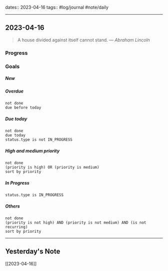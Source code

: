 dates:: 2023-04-16
tags:: #log/journal #note/daily 

---
## 2023-04-16

> A house divided against itself cannot stand.
> — <cite>Abraham Lincoln</cite>

### Progress


### Goals 

##### New


##### Overdue

```tasks
not done
due before today
```


##### Due today

```tasks
not done
due today
status.type is not IN_PROGRESS
```

##### High and medium priority

```tasks
not done
(priority is high) OR (priority is medium)
sort by priority
```

##### In Progress

```tasks
status.type is IN_PROGRESS
```

##### Others


```tasks
not done
(priority is not high) AND (priority is not medium) AND (is not recurring)
sort by priority
```


---
## Yesterday's Note

[[2023-04-16]]


